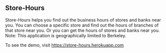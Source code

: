 Store-Hours
------------------------------------------------------------------------------------------------------------------
Store-Hours helps you find out the business hours of stores and banks near you. 
You can choose a specific store and find out the hours of branches of that store near you. 
Or you can get the hours of stores and banks near you. 
Note: This application is geographically limited to Berkeley. 

To see the demo, visit https://store-hours.herokuapp.com
